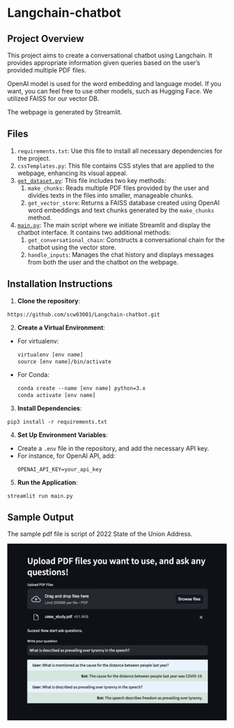 # Langchain-chatbot

## Project Overview

This project aims to create a conversational chatbot using Langchain. It provides appropriate information given queries based on the user’s provided multiple PDF files.

OpenAI model is used for the word embedding and language model. If you want, you can feel free to use other models, such as Hugging Face. We utilized FAISS for our vector DB.

The webpage is generated by Streamlit.

## Files

1. `requirements.txt`: Use this file to install all necessary dependencies for the project.
2. `cssTemplates.py`: This file contains CSS styles that are applied to the webpage, enhancing its visual appeal.
3. [`get_dataset.py`](http://get_dataset.py): This file includes two key methods:
    1. `make_chunks`: Reads multiple PDF files provided by the user and divides texts in the files into smaller, manageable chunks.
    2. `get_vector_store`: Returns a FAISS database created using OpenAI word embeddings and text chunks generated by the `make_chunks` method.
4. [`main.py`](http://main.py): The main script where we initiate Streamlit and display the chatbot interface. It contains two additional methods:
    1. `get_conversational_chain`: Constructs a conversational chain for the chatbot using the vector store.
    2. `handle_inputs`: Manages the chat history and displays messages from both the user and the chatbot on the webpage.

## Installation Instructions

1. **Clone the repository**: 
```
https://github.com/scw03001/Langchain-chatbot.git
```
2. **Create a Virtual Environment**:
- For virtualenv:
  ```
  virtualenv [env name]
  source [env name]/bin/activate
  ```
- For Conda:
  ```
  conda create --name [env name] python=3.x
  conda activate [env name]
  ```
3. **Install Dependencies**:
```
pip3 install -r requirements.txt
```

4. **Set Up Environment Variables**:
- Create a `.env` file in the repository, and add the necessary API key. 
- For instance, for OpenAI API, add:
  ```
  OPENAI_API_KEY=your_api_key
  ```
5. **Run the Application**:
```
streamlit run main.py
```

## Sample Output

The sample pdf file is script of 2022 State of the Union Address.

![Sample Output](https://github.com/scw03001/Langchain-chatbot/blob/main/sample_output.png)
